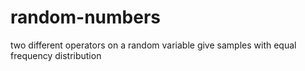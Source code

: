 # random-numbers
two different operators on a random variable give samples with equal frequency distribution

